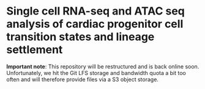 # Single cell RNA-seq and ATAC seq analysis of cardiac progenitor cell transition states and lineage settlement

**Important note**: This repository will be restructured and is back online soon. Unfortunately, we hit the Git LFS storage and bandwidth quota a bit too often and will therefore provide files via a S3 object storage.
